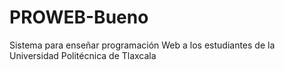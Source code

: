 # PROWEB-Bueno
Sistema para enseñar programación Web a los estudiantes de la Universidad Politécnica de Tlaxcala
